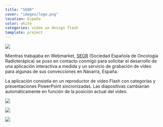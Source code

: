 ```yaml
---
title: "SEOR"
cover: "images/logo.png"
location: España
color: white
categories: video ux design flash
template: project
---
```


![](/work/seor/images/1.png)

Mientras trabajaba en Webmarket, [SEOR](http://www.seor.es/) (Sociedad Española de Oncología Radioterápica) se puso en contacto conmigo para solicitar el desarrollo de una aplicación interactiva a medida y un servicio de grabación de vídeo para algunas de sus convecciones en Navarra, España.

La aplicación consistía en un reproductor de vídeo Flash con categorías y presentaciones PowerPoint sincronizadas. Las diapositivas cambiarían automáticamente en función de la posición actual del vídeo.

![](/work/seor/images/2.jpg)

![](/work/seor/images/3.jpg)

![](/work/seor/images/4.jpg)
